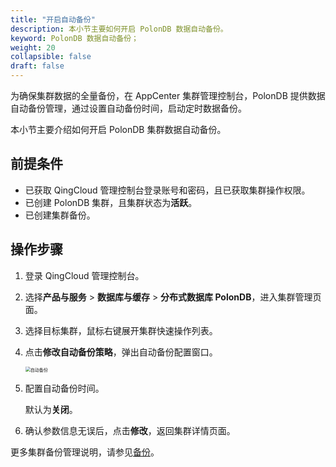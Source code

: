 ```yaml
---
title: "开启自动备份"
description: 本小节主要如何开启 PolonDB 数据自动备份。 
keyword: PolonDB 数据自动备份；
weight: 20
collapsible: false
draft: false
---
```




为确保集群数据的全量备份，在 AppCenter 集群管理控制台，PolonDB 提供数据自动备份管理，通过设置自动备份时间，启动定时数据备份。

本小节主要介绍如何开启 PolonDB 集群数据自动备份。

## 前提条件

- 已获取 QingCloud 管理控制台登录账号和密码，且已获取集群操作权限。
- 已创建 PolonDB 集群，且集群状态为**活跃**。
- 已创建集群备份。

## 操作步骤

1. 登录 QingCloud 管理控制台。
2. 选择**产品与服务** > **数据库与缓存** > **分布式数据库 PolonDB**，进入集群管理页面。
3. 选择目标集群，鼠标右键展开集群快速操作列表。
4. 点击**修改自动备份策略**，弹出自动备份配置窗口。

   <img src="../../../_images/backup_auto.png" alt="自动备份" style="zoom:50%;" />
   
5. 配置自动备份时间。

   默认为**关闭**。

6. 确认参数信息无误后，点击**修改**，返回集群详情页面。

更多集群备份管理说明，请参见[备份](../../../../../storage/backup/)。
